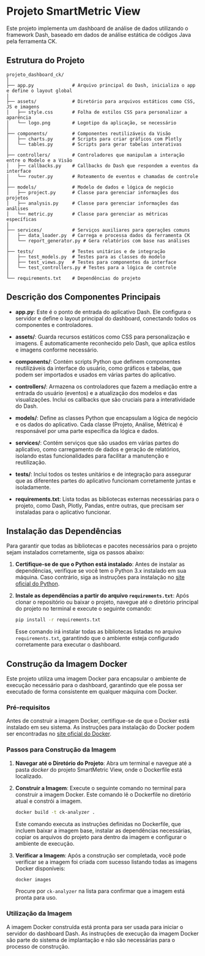 # Projeto SmartMetric View

Este projeto implementa um dashboard de análise de dados utilizando o framework Dash, baseado em dados de análise estática de códigos Java pela ferramenta CK.

## Estrutura do Projeto

```
projeto_dashboard_ck/
│
├── app.py              # Arquivo principal do Dash, inicializa o app e define o layout global
│
├── assets/             # Diretório para arquivos estáticos como CSS, JS e imagens
│   ├── style.css       # Folha de estilos CSS para personalizar a aparência
│   └── logo.png        # Logotipo da aplicação, se necessário
│
├── components/         # Componentes reutilizáveis da Visão
│   ├── charts.py       # Scripts para criar gráficos com Plotly
│   └── tables.py       # Scripts para gerar tabelas interativas
│
├── controllers/        # Controladores que manipulam a interação entre o Modelo e a Visão
│   ├── callbacks.py    # Callbacks do Dash que respondem a eventos da interface
│   └── router.py       # Roteamento de eventos e chamadas de controle
│
├── models/             # Modelo de dados e lógica de negócio
│   ├── project.py      # Classe para gerenciar informações dos projetos
│   ├── analysis.py     # Classe para gerenciar informações das análises
│   └── metric.py       # Classe para gerenciar as métricas específicas
│
├── services/           # Serviços auxiliares para operações comuns
│   ├── data_loader.py  # Carrega e processa dados da ferramenta CK
│   └── report_generator.py # Gera relatórios com base nas análises
│
├── tests/              # Testes unitários e de integração
│   ├── test_models.py  # Testes para as classes do modelo
│   ├── test_views.py   # Testes para componentes da interface
│   └── test_controllers.py # Testes para a lógica de controle
│
└── requirements.txt    # Dependências do projeto
```
## Descrição dos Componentes Principais

- **app.py**: Este é o ponto de entrada do aplicativo Dash. Ele configura o servidor e define o layout principal do dashboard, conectando todos os componentes e controladores.

- **assets/**: Guarda recursos estáticos como CSS para personalização e imagens. É automaticamente reconhecido pelo Dash, que aplica estilos e imagens conforme necessário.

- **components/**: Contém scripts Python que definem componentes reutilizáveis da interface do usuário, como gráficos e tabelas, que podem ser importados e usados em várias partes do aplicativo.

- **controllers/**: Armazena os controladores que fazem a mediação entre a entrada do usuário (eventos) e a atualização dos modelos e das visualizações. Inclui os callbacks que são cruciais para a interatividade do Dash.

- **models/**: Define as classes Python que encapsulam a lógica de negócio e os dados do aplicativo. Cada classe (Projeto, Análise, Métrica) é responsável por uma parte específica da lógica e dados.

- **services/**: Contém serviços que são usados em várias partes do aplicativo, como carregamento de dados e geração de relatórios, isolando estas funcionalidades para facilitar a manutenção e reutilização.

- **tests/**: Inclui todos os testes unitários e de integração para assegurar que as diferentes partes do aplicativo funcionam corretamente juntas e isoladamente.

- **requirements.txt**: Lista todas as bibliotecas externas necessárias para o projeto, como Dash, Plotly, Pandas, entre outras, que precisam ser instaladas para o aplicativo funcionar.


## Instalação das Dependências

Para garantir que todas as bibliotecas e pacotes necessários para o projeto sejam instalados corretamente, siga os passos abaixo:

1. **Certifique-se de que o Python está instalado**:
   Antes de instalar as dependências, verifique se você tem o Python 3.x instalado em sua máquina. Caso contrário, siga as instruções para instalação no [site oficial do Python](https://www.python.org/downloads/).

2. **Instale as dependências a partir do arquivo `requirements.txt`**:
   Após clonar o repositório ou baixar o projeto, navegue até o diretório principal do projeto no terminal e execute o seguinte comando:

   ```bash
   pip install -r requirements.txt
   ```

   Esse comando irá instalar todas as bibliotecas listadas no arquivo `requirements.txt`, garantindo que o ambiente esteja configurado corretamente para executar o dashboard.



## Construção da Imagem Docker

Este projeto utiliza uma imagem Docker para encapsular o ambiente de execução necessário para o dashboard, garantindo que ele possa ser executado de forma consistente em qualquer máquina com Docker.

### Pré-requisitos

Antes de construir a imagem Docker, certifique-se de que o Docker está instalado em seu sistema. As instruções para instalação do Docker podem ser encontradas no [site oficial do Docker](https://docs.docker.com/get-docker/).

### Passos para Construção da Imagem

1. **Navegar até o Diretório do Projeto**:
   Abra um terminal e navegue até a pasta _docker_ do projeto SmartMetric View, onde o Dockerfile está localizado.

2. **Construir a Imagem**:
   Execute o seguinte comando no terminal para construir a imagem Docker. Este comando lê o Dockerfile no diretório atual e constrói a imagem.

   ```bash
   docker build -t ck-analyzer .
   ```

   Este comando executa as instruções definidas no Dockerfile, que incluem baixar a imagem base, instalar as dependências necessárias, copiar os arquivos do projeto para dentro da imagem e configurar o ambiente de execução.

3. **Verificar a Imagem**:
   Após a construção ser completada, você pode verificar se a imagem foi criada com sucesso listando todas as imagens Docker disponíveis:

   ```bash
   docker images
   ```

   Procure por `ck-analyzer` na lista para confirmar que a imagem está pronta para uso.

### Utilização da Imagem

A imagem Docker construída está pronta para ser usada para iniciar o servidor do dashboard Dash. As instruções de execução da imagem Docker são parte do sistema de implantação e não são necessárias para o processo de construção.


